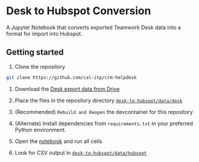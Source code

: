 # Desk to Hubspot Conversion

A Jupyter Notebook that converts exported Teamwork Desk data into a format for
import into Hubspot.

## Getting started

1. Clone the repository

```bash
git clone https://github.com/cal-itp/crm-helpdesk
```

1. Download the [Desk export data from Drive](https://drive.google.com/drive/folders/10QsUGgBR8SfjeVzZUQqEYyn1pFgI6J4t)

1. Place the files in the repository directory [`desk-to-hubspot/data/desk`](data/desk/)

1. (Recommended) `Rebuild and Reopen` the devcontainer for this repository

1. (Alternate) Install dependencies from `requirements.txt` in your preferred Python environment.

1. Open the [notebook](convert.ipynb) and run all cells

1. Look for CSV output in [`desk-to-hubspot/data/hubspot`](data/hubspot/)

